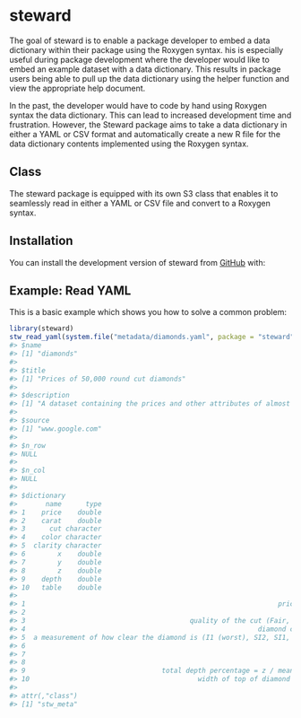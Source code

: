 
<!-- README.md is generated from README.Rmd. Please edit that file -->

# steward

<!-- badges: start -->

<!-- badges: end -->

The goal of steward is to enable a package developer to embed a data
dictionary within their package using the Roxygen syntax. his is
especially useful during package development where the developer would
like to embed an example dataset with a data dictionary. This results in
package users being able to pull up the data dictionary using the helper
function and view the appropriate help document.

In the past, the developer would have to code by hand using Roxygen
syntax the data dictionary. This can lead to increased development time
and frustration. However, the Steward package aims to take a data
dictionary in either a YAML or CSV format and automatically create a new
R file for the data dictionary contents implemented using the Roxygen
syntax.

## Class

The steward package is equipped with its own S3 class that enables it to
seamlessly read in either a YAML or CSV file and convert to a Roxygen
syntax.

## Installation

You can install the development version of steward from
[GitHub](https://github.com/uncoast-unconf/steward) with:

## Example: Read YAML

This is a basic example which shows you how to solve a common problem:

``` r
library(steward)
stw_read_yaml(system.file("metadata/diamonds.yaml", package = "steward"))
#> $name
#> [1] "diamonds"
#> 
#> $title
#> [1] "Prices of 50,000 round cut diamonds"
#> 
#> $description
#> [1] "A dataset containing the prices and other attributes of almost 54,000 diamonds."
#> 
#> $source
#> [1] "www.google.com"
#> 
#> $n_row
#> NULL
#> 
#> $n_col
#> NULL
#> 
#> $dictionary
#>       name      type
#> 1    price    double
#> 2    carat    double
#> 3      cut character
#> 4    color character
#> 5  clarity character
#> 6        x    double
#> 7        y    double
#> 8        z    double
#> 9    depth    double
#> 10   table    double
#>                                                                                          description
#> 1                                                               price in US dollars ($326 - $18,823)
#> 2                                                                     weight of diamond (0.2 - 5.01)
#> 3                                         quality of the cut (Fair, Good, Very Good, Premium, Ideal)
#> 4                                                          diamond color, from D (best) to J (worst)
#> 5  a measurement of how clear the diamond is (I1 (worst), SI2, SI1, VS2, VS1, VVS2, VVS1, IF (best))
#> 6                                                                             length in mm (0-10.74)
#> 7                                                                               width in mm (0-58.9)
#> 8                                                                               depth in mm (0-31.8)
#> 9                                  total depth percentage = z / mean(x, y) = 2 * z / (x + y) (43-79)
#> 10                                          width of top of diamond relative to widest point (43-95)
#> 
#> attr(,"class")
#> [1] "stw_meta"
```
